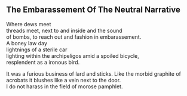 The Embarassement Of The Neutral Narrative
------------------------------------------
Where dews meet  
threads meet, next to and inside and the sound  
of bombs, to reach out and fashion in embarassement.  
A boney law day  
lightnings of a sterile car  
lighting within the archipeligos amid a spoiled bicycle,  
resplendent as a ironous bird.  
  
It was a furious business of lard and sticks. Like the morbid graphite of acrobats it blushes like a vein next to the door.  
I do not harass in the field of morose pamphlet.  

